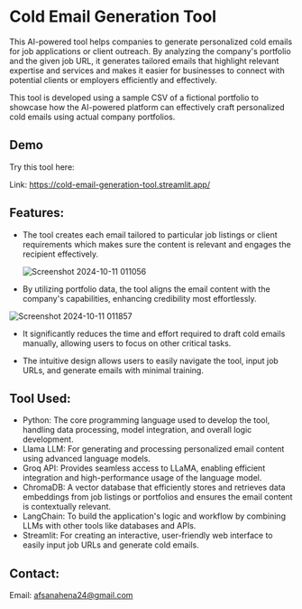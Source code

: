 
# Cold Email Generation Tool


This AI-powered tool helps companies to generate personalized cold emails for job applications or client outreach. By analyzing the company's portfolio and the given job URL, it generates tailored emails that highlight relevant expertise and services and makes it easier for businesses to connect with potential clients or employers efficiently and effectively.

This tool is developed using a sample CSV of a fictional portfolio to showcase how the AI-powered platform can effectively craft personalized cold emails using actual company portfolios.


## Demo

Try this tool here:

Link: https://cold-email-generation-tool.streamlit.app/


## Features:
- The tool creates each email tailored to particular job listings or client requirements which makes sure the content is relevant and engages the recipient effectively.

  ![Screenshot 2024-10-11 011056](https://github.com/user-attachments/assets/bbf0f746-075c-48cd-a5e8-a69c39efaa48)


- By utilizing portfolio data, the tool aligns the email content with the company's capabilities, enhancing credibility most effortlessly.

![Screenshot 2024-10-11 011857](https://github.com/user-attachments/assets/9d000c96-018c-4382-85fd-443b04bbb302)


- It significantly reduces the time and effort required to draft cold emails manually, allowing users to focus on other critical tasks.

- The intuitive design allows users to easily navigate the tool, input job URLs, and generate emails with minimal training.




## Tool Used:
- Python: The core programming language used to develop the tool, handling data processing, model integration, and overall logic development.
- Llama LLM: For generating and processing personalized email content using advanced language models.
- Groq API: Provides seamless access to LLaMA, enabling efficient integration and high-performance usage of the language model.
- ChromaDB: A vector database that efficiently stores and retrieves data embeddings from job listings or portfolios and ensures the email content is contextually relevant.
- LangChain: To build the application's logic and workflow by combining LLMs with other tools like databases and APIs.
- Streamlit: For creating an interactive, user-friendly web interface to easily input job URLs and generate cold emails.




## Contact:
Email: afsanahena24@gmail.com


